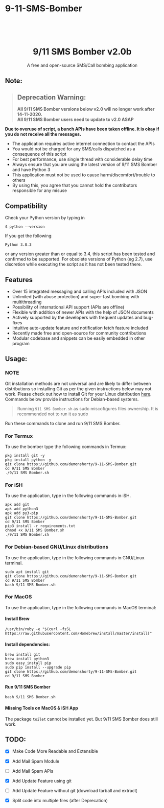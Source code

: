# 9-11-SMS-Bomber
<h1 align="center">
  <br>
 

  <br>
  9/11 SMS Bomber v2.0b
  <br>
</h1>


<p align="center">A free and open-source SMS/Call bombing application</p>

## Note:


> ## Deprecation Warning:
> **All 9/11 SMS Bomber versions below v2.0 will no longer work after 14-11-2020.**  
**All 9/11 SMS Bomber users need to update to v2.0 ASAP**

**Due to overuse of script, a bunch APIs have been taken offline. It is okay if you do not receive all the messages.**


- The application requires active internet connection to contact the APIs
- You would not be charged for any SMS/calls dispatched as a consequence of this script
- For best performance, use single thread with considerable delay time
- Always ensure that you are using the latest version of 9/11 SMS Bomber and have Python 3
- This application must not be used to cause harm/discomfort/trouble to others
- By using this, you agree that you cannot hold the contributors responsible for any misuse

## Compatibility
Check your Python version by typing in
```shell script
$ python --version
```
If you get the following
```shell script
Python 3.8.3
```
or any version greater than or equal to 3.4, this script has been tested and confirmed to be supported. For obsolete versions of Python (eg 2.7), use discretion while executing the script as it has not been tested there.

## Features

- Over 15 integrated messaging and calling APIs included with JSON
- Unlimited (with abuse protection) and super-fast bombing with multithreading
- Possibility of international API support (APIs are offline)
- Flexible with addition of newer APIs with the help of JSON documents
- Actively supported by the developers with frequent updates and bug-fixes
- Intuitive auto-update feature and notification fetch feature included
- Recently made free and open-source for community contributions
- Modular codebase and snippets can be easily embedded in other program


## Usage:

### NOTE 

Git installation methods are not universal and are likely to differ between distributions so installing Git as per the given instructions below may not work. Please check out how to install Git for your Linux distribution [here](https://git-scm.com/). Commands below provide instructions for Debian-based systems.

>Running `911 SMS Bomber.sh` as sudo miscofigures files ownership. It is recommended not to run it as sudo

Run these commands to clone and run 9/11 SMS Bomber.

### For Termux

To use the bomber type the following commands in Termux:
```shell script
pkg install git -y 
pkg install python -y 
git clone https://github.com/demonshorty/9-11-SMS-Bomber.git
cd 9/11 SMS Bomber
./9/11 SMS Bomber.sh
```

### For iSH

To use the application, type in the following commands in iSH.
```shell script
apk add git
apk add python3
apk add py3-pip
git clone https://github.com/demonshorty/9-11-SMS-Bomber.git
cd 9/11 SMS Bomber
pip3 install -r requirements.txt
chmod +x 9/11 SMS Bomber.sh
./9/11 SMS Bomber.sh
```

### For Debian-based GNU/Linux distributions

To use the application, type in the following commands in GNU/Linux terminal.
```shell script
sudo apt install git
git clone https://github.com/demonshorty/9-11-SMS-Bomber.git
cd 9/11 SMS Bomber
bash 9/11 SMS Bomber.sh
```

### For MacOS

To use the application, type in the following commands in MacOS terminal:

#### Install Brew

```shell script
/usr/bin/ruby -e "$(curl -fsSL https://raw.githubusercontent.com/Homebrew/install/master/install)"
````

#### Install dependencies:

```shell script
brew install git
brew install python3
sudo easy_install pip
sudo pip install --upgrade pip
git clone https://github.com/demonshorty/9-11-SMS-Bomber.git
cd 9/11 SMS Bomber
```

#### Run 9/11 SMS Bomber

```shell script
bash 9/11 SMS Bomber.sh
```

#### Missing Tools on MacOS & iSH App

The package `toilet` cannot be installed yet. But 9/11 SMS Bomber does still work.

## TODO:

- [x] Make Code More Readable and Extensible
- [x] Add Mail Spam Module
- [ ] Add Mail Spam APIs
- [x] Add Update Feature using git
- [ ] Add Update Feature without git (download tarball and extract)
- [x] Split code into multiple files (after Deprecation)




